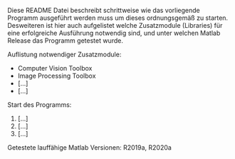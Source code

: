 Diese README Datei beschreibt schrittweise wie das vorliegende Programm ausgeführt werden muss um dieses ordnungsgemäß zu starten. 
Desweiteren ist hier auch aufgelistet welche Zusatzmodule (Libraries) für eine erfolgreiche Ausführung notwendig sind, und unter welchen 
Matlab Release das Programm getestet wurde. 

Auflistung notwendiger Zusatzmodule:
- Computer Vision Toolbox
- Image Processing Toolbox
- [...]
- [...]

Start des Programms:
1. [...]
2. [...]
3. [...]

Getestete lauffähige Matlab Versionen: R2019a, R2020a